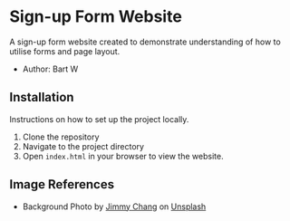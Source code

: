 # Sign-up Form Website

A sign-up form website created to demonstrate understanding of how to utilise forms and page layout. 

- Author: Bart W

## Installation

Instructions on how to set up the project locally.

1. Clone the repository
2. Navigate to the project directory
3. Open `index.html` in your browser to view the website.

## Image References

- Background Photo by <a href="https://unsplash.com/@photohunter?utm_content=creditCopyText&utm_medium=referral&utm_source=unsplash">Jimmy Chang</a> on <a href="https://unsplash.com/photos/a-room-with-a-lot-of-chairs-and-tables-_ZJxJUx3Wd4?utm_content=creditCopyText&utm_medium=referral&utm_source=unsplash">Unsplash</a>
